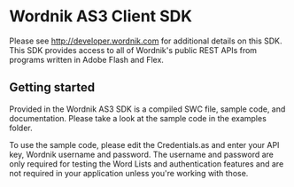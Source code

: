 # Wordnik AS3 Client SDK

Please see http://developer.wordnik.com for additional details on this SDK.  This SDK provides access to all of Wordnik's public REST APIs from programs written in Adobe Flash and Flex.

## Getting started

Provided in the Wordnik AS3 SDK is a compiled SWC file, sample code, and documentation.  Please take a look at the sample code in the examples folder.

To use the sample code, please edit the Credentials.as and enter your API key, Wordnik username and password.  The username and password are only required for testing the Word Lists and authentication features and are not required in your application unless you're working with those.
